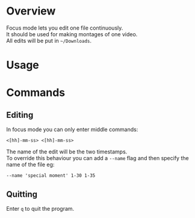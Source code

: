 # Overview

Focus mode lets you edit one file continuously.  
It should be used for making montages of one video.  
All edits will be put in `~/Downloads`.

# Usage

# Commands

## Editing

In focus mode you can only enter middle commands:

```
<[hh]-mm-ss> <[hh]-mm-ss>
```

The name of the edit will be the two timestamps.  
To override this behaviour you can add a `--name` flag and then specify the name of the file eg:

```
--name 'special moment' 1-30 1-35
```

## Quitting

Enter `q` to quit the program.

